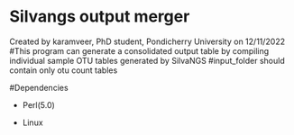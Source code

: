 # Silvangs output merger
Created by karamveer, PhD student, Pondicherry University on 12/11/2022
#This program can generate a consolidated output table by compiling individual sample OTU tables generated by SilvaNGS
#input_folder should contain only otu count tables

#Dependencies
- Perl(5.0)

- Linux
